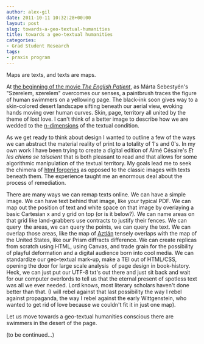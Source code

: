 ```yaml
---
author: alex-gil
date: 2011-10-11 10:32:28+00:00
layout: post
slug: towards-a-geo-textual-humanities
title: towards a geo-textual humanities
categories:
- Grad Student Research
tags:
- praxis program
---
```


Maps are texts, and texts are maps.

At [the beginning of the movie _The English Patient_](http://www.youtube.com/watch?v=rAUJgjxNGd8), as Márta Sebestyén's "Szerelem, szerelem" overcomes our senses, a paintbrush traces the figure of human swimmers on a yellowing page. The black-ink soon gives way to a skin-colored desert landscape sifting beneath our aerial view, evoking hands moving over human curves. Skin, page, territory all united by the theme of lost love. I can't think of a better image to describe how we are wedded to the [n-dimensions](http://digitalhumanities.org/companion/view?docId=blackwell/9781405103213/9781405103213.xml&chunk.id=ss1-3-4) of the textual condition.

As we get ready to think about design I wanted to outline a few of the ways we can abstract the material reality of print to a totality of 1's and 0's. In my own work I have been trying to create a digital edition of Aimé Césaire's _Et les chiens se taisaient_ that is both pleasant to read and that allows for some algorithmic manipulation of the textual territory. My goals lead me to seek the chimera of [html forgeries](http://www.elotroalex.com/workbench/dr_sample.html) as opposed to the classic images with texts beneath them. The experience taught me an enormous deal about the process of remediation.

There are many ways we can remap texts online. We can have a simple image. We can have text behind that image, like your typical PDF. We can map out the position of text and white space on that image by overlaying a basic Cartesian x and y grid on top (or is it below?). We can name areas on that grid like land-grabbers use contracts to justify their fences. We can query  the areas, we can query the points, we can query the text. We can overlap those areas, like the map of [Aztlán](http://en.wikipedia.org/wiki/Aztl%C3%A1n) tensely overlaps with the map of the United States, like our Prism diffracts difference. We can create replicas from scratch using HTML, using Canvas, and trade grain for the possibility of playful deformation and a digital audience born into cool media. We can standardize our geo-textual mark-up, make a TEI out of HTML/CSS, opening the door for large scale analysis  of page design in book-history. Heck, we can just put our UTF-8 txt's out there and just sit back and wait for our computer overlords to tell us that the eternal present of spotless text was all we ever needed. Lord knows, most literary scholars haven't done better than that. (I will rebel against that last possibility the way I rebel against propaganda, the way I rebel against the early Wittgenstein, who wanted to get rid of love because we couldn't fit it in just one map).

Let us move towards a geo-textual humanities conscious there are swimmers in the desert of the page.

(to be continued...)
